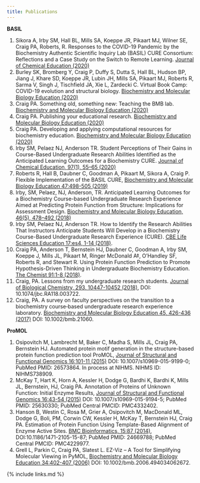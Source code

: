 ```yaml
---
title: Publications
---
```

**BASIL**
  1. Sikora A, Irby SM, Hall BL, Mills SA, Koeppe JR, Pikaart MJ, Wilner SE, Craig PA, Roberts, R. Responses to the COVID-19 Pandemic by the Biochemistry Authentic Scientific Inquiry Lab (BASIL) CURE Consortium: Reflections and a Case Study on the Switch to Remote Learning. [Journal of Chemical Education (2020)](https://doi.org/10.1021/acs.jchemed.0c00729)
  1. Burley SK, Bromberg Y, Craig P, Duffy S, Dutta S, Hall BL, Hudson BP, Jiang J, Khare SD, Koeppe JR, Lubin JH, Mills SA, Pikaart MJ, Roberts R, Sarma V, Singh J, Tischfield JA, Xie L, Zardecki C. Virtual Book Camp: COVID-19 evolution and structural biology. [Biochemistry and Molecular Biology Education (2020)](https://doi.org/10.1002/bmb.21428)
  2. Craig PA. Something old, something new: Teaching the BMB lab. [Biochemistry and Molecular Biology Education (2020)](https://doi.org/10.1002/bmb.21359)
  3. Craig PA. Publishing your educational research. [Biochemistry and Molecular Biology Education (2020)](https://doi.org/10.1002/bmb.21358)
  4. Craig PA. Developing and applying computational resources for biochemistry education. [Biochemistry and Molecular Biology Education (2020)](https://doi.org/10.1002/bmb.21347)
  1. Irby SM, Pelaez NJ, Anderson TR. Student Perceptions of Their Gains in Course-Based Undergraduate Research Abilities Identified as the Anticipated Learning Outcomes for a Biochemistry CURE. [Journal of Chemical Education, 97(1), 55–65 (2020)](https://doi.org/10.1021/acs.jchemed.9b00440)
  1. Roberts R, Hall B, Daubner C, Goodman A, Pikaart M, Sikora A, Craig P. Flexible Implementation of the BASIL CURE, [Biochemistry and Molecular Biology Education 47:498-505 (2019)](https://doi.org/10.1002/bmb.21287)
  1. Irby, SM, Pelaez, NJ, Anderson, TR. Anticipated Learning Outcomes for a Biochemistry Course-based Undergraduate Research Experience Aimed at Predicting Protein Function from Structure: Implications for Assessment Design. [Biochemistry and Molecular Biology Education, 46(5), 478–492 (2018)](https://doi.org/10.1002/bmb.21173)
  1. Irby SM, Pelaez NJ, Anderson TR. How to Identify the Research Abilities That Instructors Anticipate Students Will Develop in a Biochemistry Course-Based Undergraduate Research Experience (CURE). [CBE Life Sciences Education 17:es4, 1-14 (2018)](https://www.lifescied.org/doi/full/10.1187/cbe.17-12-0250).
  1. Craig PA, Anderson T, Bernstein HJ, Daubner C, Goodman A, Irby SM, Koeppe J, Mills JL, Pikaart M, Ringer McDonald A‡, O’Handley SF, Roberts R, and Stewart R. Using Protein Function Prediction to Promote Hypothesis-Driven Thinking in Undergraduate Biochemistry Education. [The Chemist 91:1-8 (2018)](http://www.theaic.org/pub_thechemist_journals/Vol-91-No-1/Vol-91-No1-Article-1.html).
  1. Craig, PA. Lessons from my undergraduate research students. [Journal of Biological Chemistry, 293, 10447-10452 (2018)](http://www.jbc.org/content/293/27/10447.full), DOI: 10.1074/jbc.RA118.003722.
  1. Craig, PA. A survey on faculty perspectives on the transition to a biochemistry course‐based undergraduate research experience laboratory. [Biochemistry and Molecular Biology Education 45, 426-436 (2017)](https://iubmb.onlinelibrary.wiley.com/doi/full/10.1002/bmb.21060) DOI: 10.1002/bmb.21060.


**ProMOL**

  1. Osipovitch M, Lambrecht M, Baker C, Madha S, Mills JL, Craig PA, Bernstein HJ. Automated protein motif generation in the structure-based protein function prediction tool ProMOL, [Journal of Structural and Functional Genomics 16:101-11 (2015)](https://link.springer.com/article/10.1007%2Fs10969-015-9199-0) DOI: 10.1007/s10969-015-9199-0; PubMed PMID: 26573864. In process at NIHMS. NIHMS ID: NIHMS738909.
  1. McKay T, Hart K, Horn A, Kessler H, Dodge G, Bardhi K, Bardhi K, Mills JL, Bernstein, HJ, Craig PA. Annotation of Proteins of Unknown Function: Initial Enzyme Results, [Journal of Structural and Functional Genomics 16:43-54 (2015)](https://link.springer.com/article/10.1007%2Fs10969-015-9194-5) DOI: 10.1007/s10969-015-9194-5; PubMed PMID: 25630330; PubMed Central PMCID: PMC4332402.
  1. Hanson B, Westin C, Rosa M, Grier A, Osipovitch M, MacDonald ML, Dodge G, Boli, PM, Corwin CW, Kessler H, McKay T, Bernstein HJ, Craig PA. Estimation of Protein Function Using Template-Based Alignment of Enzyme Active Sites. [BMC Bioinformatics, 15:87 (2014)](https://bmcbioinformatics.biomedcentral.com/articles/10.1186/1471-2105-15-87), DOI:10.1186/1471-2105-15-87; PubMed PMID: 24669788; PubMed Central PMCID: PMC4229977.
  1. Grell L, Parkin C, Craig PA, Slatest L.  EZ-Viz – A Tool for Simplifying Molecular Viewing in PyMOL, [Biochemistry and Molecular Biology Education 34:402-407 (2006)](https://iubmb.onlinelibrary.wiley.com/doi/full/10.1002/bmb.2006.494034062672) DOI: 10.1002/bmb.2006.494034062672.

{% include links.md %}
